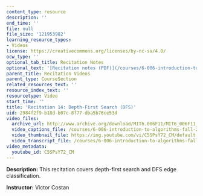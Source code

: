 ```yaml
---
content_type: resource
description: ''
end_time: ''
file: null
file_size: '121953982'
learning_resource_types:
- Videos
license: https://creativecommons.org/licenses/by-nc-sa/4.0/
ocw_type: ''
optional_tab_title: Recitation Notes
optional_text: '[Recitation notes (PDF)](/courses/6-006-introduction-to-algorithms-fall-2011/resources/mit6_006f11_rec14)'
parent_title: Recitation Videos
parent_type: CourseSection
related_resources_text: ''
resource_index_text: ''
resourcetype: Video
start_time: ''
title: 'Recitation 14: Depth-First Search (DFS)'
uid: 2984f2f9-b18d-b07c-8f77-dba5b76ce53d
video_files:
  archive_url: http://www.archive.org/download/MIT6.006F11/MIT6_006F11_rec14_300k.mp4
  video_captions_file: /courses/6-006-introduction-to-algorithms-fall-2011/00563deda04d5603b7f3d7d89f677079_C5SPsY72_CM.vtt
  video_thumbnail_file: https://img.youtube.com/vi/C5SPsY72_CM/default.jpg
  video_transcript_file: /courses/6-006-introduction-to-algorithms-fall-2011/d17bfc26c9ffd61f0ad51aff5ad36f51_C5SPsY72_CM.pdf
video_metadata:
  youtube_id: C5SPsY72_CM
---
```


**Description:** This recitation covers depth-first search and DFS edge classification.

**Instructor:** Victor Costan

